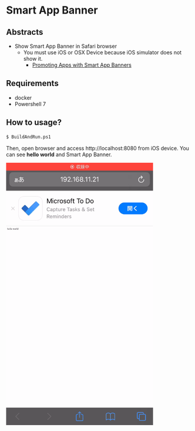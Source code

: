 # Smart App Banner

## Abstracts

* Show Smart App Banner in Safari browser
  * You must use iOS or OSX Device because iOS simulator does not show it.
    * [Promoting Apps with Smart App Banners](https://developer.apple.com/documentation/webkit/promoting_apps_with_smart_app_banners)

## Requirements

* docker
* Powershell 7

## How to usage?

````cmd
$ BuildAndRun.ps1
````

Then, open browser and access http://localhost:8080 from iOS device.
You can see **hello world** and Smart App Banner.

<img src="./images/image.gif" width="400" />